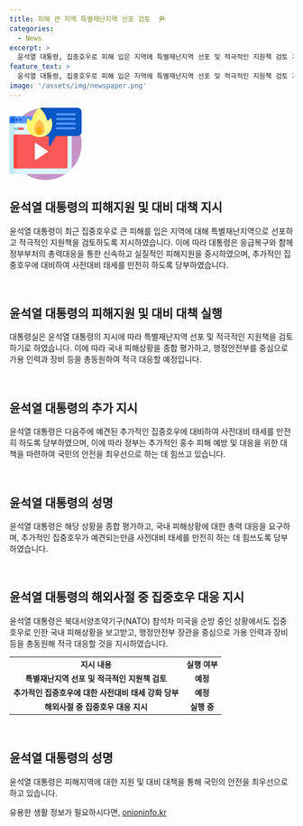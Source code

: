 ```yaml
---
title: 피해 큰 지역 특별재난지역 선포 검토  尹
categories:
  - News
excerpt: >
  윤석열 대통령, 집중호우로 피해 입은 지역에 특별재난지역 선포 및 적극적인 지원책 검토 지시. 전날 응급복구와 피해지원을 명령한 후, 오늘 특별재난지역 선포와 적극적인 지원대책 검토하도록 했으며, 추가 집중호우에 대비하여 사전대비 태세를 만전히 하도록 지시. 또한 미국 방문 중인 상황에서도 국내 피해 상황을 보고받고 적극 대응 지시.
feature_text: >
  윤석열 대통령, 집중호우로 피해 입은 지역에 특별재난지역 선포 및 적극적인 지원책 검토 지시. 전날 응급복구와 피해지원을 명령한 후, 오늘 특별재난지역 선포와 적극적인 지원대책 검토하도록 했으며, 추가 집중호우에 대비하여 사전대비 태세를 만전히 하도록 지시. 또한 미국 방문 중인 상황에서도 국내 피해 상황을 보고받고 적극 대응 지시.
image: '/assets/img/newspaper.png'
---
```


<p><img src="/assets/img/news.png" alt="rentncar 속보" /></p>

<h2 data-ke-size="size26">윤석열 대통령의 피해지원 및 대비 대책 지시</h2>

<p>윤석열 대통령이 최근 집중호우로 큰 피해를 입은 지역에 대해 특별재난지역으로 선포하고 적극적인 지원책을 검토하도록 지시하였습니다. 이에 따라 대통령은 응급복구와 함께 정부부처의 총력대응을 통한 신속하고 실질적인 피해지원을 중시하였으며, 추가적인 집중호우에 대비하여 사전대비 태세를 만전히 하도록 당부하였습니다.</p>

<p data-ke-size="size16"> </p>

<h2 data-ke-size="size24">윤석열 대통령의 피해지원 및 대비 대책 실행</h2>

<p>대통령실은 윤석열 대통령의 지시에 따라 특별재난지역 선포 및 적극적인 지원책을 검토하기로 하였습니다. 이에 따라 국내 피해상황을 종합 평가하고, 행정안전부를 중심으로 가용 인력과 장비 등을 총동원하여 적극 대응할 예정입니다.</p>

<p data-ke-size="size16"> </p>

<h2 data-ke-size="size24">윤석열 대통령의 추가 지시</h2>

<p>윤석열 대통령은 다음주에 예견된 추가적인 집중호우에 대비하여 사전대비 태세를 만전히 하도록 당부하였으며, 이에 따라 정부는 추가적인 홍수 피해 예방 및 대응을 위한 대책을 마련하여 국민의 안전을 최우선으로 하는 데 힘쓰고 있습니다.</p>

<p data-ke-size="size16"> </p>

<h2 data-ke-size="size24">윤석열 대통령의 성명</h2>

<p>윤석열 대통령은 해당 상황을 종합 평가하고, 국내 피해상황에 대한 총력 대응을 요구하며, 추가적인 집중호우가 예견되는만큼 사전대비 태세를 만전히 하는 데 힘쓰도록 당부하였습니다.</p>

<p data-ke-size="size16"> </p>

<h2 data-ke-size="size24">윤석열 대통령의 해외사절 중 집중호우 대응 지시</h2>

<p>윤석열 대통령은 북대서양조약기구(NATO) 참석차 미국을 순방 중인 상황에서도 집중호우로 인한 국내 피해상황을 보고받고, 행정안전부 장관을 중심으로 가용 인력과 장비 등을 총동원해 적극 대응할 것을 지시하였습니다.</p>

<table>
    <tbody>
        <tr>
            <td style="text-align: center; height: 17px;"><b>지시 내용</b></td>
            <td style="text-align: center; height: 17px;"><b>실행 여부</b></td>
        </tr>
        <tr>
            <td style="text-align: center; height: 17px;"><b>특별재난지역 선포 및 적극적인 지원책 검토</b></td>
            <td style="text-align: center; height: 17px;"><b>예정</b></td>
        </tr>
        <tr>
            <td style="text-align: center; height: 17px;"><b>추가적인 집중호우에 대한 사전대비 태세 강화 당부</b></td>
            <td style="text-align: center; height: 17px;"><b>예정</b></td>
        </tr>
        <tr>
            <td style="text-align: center; height: 17px;"><b>해외사절 중 집중호우 대응 지시</b></td>
            <td style="text-align: center; height: 17px;"><b>실행 중</b></td>
        </tr>
    </tbody>
</table>

<p data-ke-size="size16"> </p>

<h2 data-ke-size="size24">윤석열 대통령의 성명</h2>

<p>윤석열 대통령은 피해지역에 대한 지원 및 대비 대책을 통해 국민의 안전을 최우선으로 하고 있습니다.</p>
유용한 생활 정보가 필요하시다면, <a href="https://onioninfo.kr" rel="dofollow">onioninfo.kr</a>


